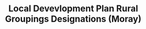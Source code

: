 ---
schema: default
title: Local Devevlopment Plan Rural Groupings Designations (Moray)
organization: Moray Council
notes: >-
    The Local Development Plan 2015 was superseded by the Local Development Plan 2020 on 27 July 2020.Local Development Plan Rural Grouping Designations have been set out within many of the Local Development Plan Rural Groupings. Sites with development potential have been identified. These are acceptable in principle subject to compliance with the Moray Local Development Plan (MLDP) 2015, but will still require confirmation of technical requirements (eg road access; drainage).These designations do not imply any right of access or use of private land, nor do they commit the Council to any form of maintenance or upkeep of the site.
resources:
  - name: Local Devevlopment Plan Rural Groupings Designations (Moray) FEATURE LAYER
  - url: >-
      
  - format: FEATURE LAYER
license: 
category:

  - Planning
  - Boundaries
  - INSPIRE
maintainer: Moray Council
maintainer_email: someone@example.com
---
